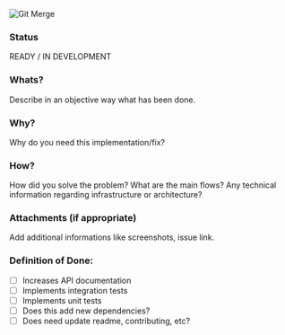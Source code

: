 ![Git Merge](https://media.giphy.com/media/cFkiFMDg3iFoI/giphy.gif)

### Status

READY / IN DEVELOPMENT

### Whats?

Describe in an objective way what has been done.

### Why?

Why do you need this implementation/fix?

### How?

How did you solve the problem? What are the main flows? Any technical information regarding infrastructure or architecture?

### Attachments (if appropriate)

Add additional informations like screenshots, issue link.

### Definition of Done:
- [ ] Increases API documentation
- [ ] Implements integration tests
- [ ] Implements unit tests
- [ ] Does this add new dependencies?
- [ ] Does need update readme, contributing, etc?
